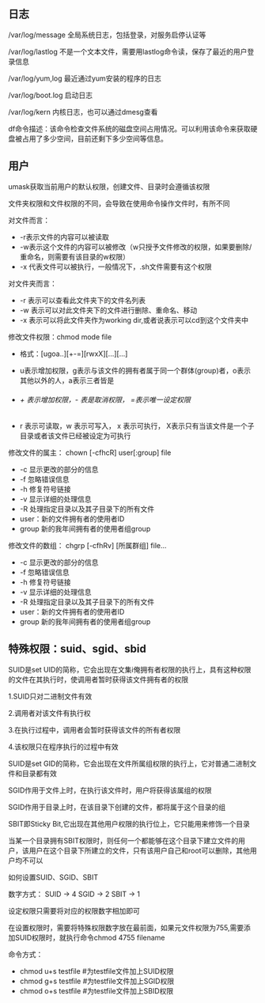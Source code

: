 ## 日志

/var/log/message	全局系统日志，包括登录，对服务启停认证等

/var/log/lastlog	不是一个文本文件，需要用lastlog命令读，保存了最近的用户登录信息

/var/log/yum,log	最近通过yum安装的程序的日志

/var/log/boot.log	启动日志

/var/log/kern	内核日志，也可以通过dmesg查看



df命令描述：该命令检查文件系统的磁盘空间占用情况。可以利用该命令来获取硬盘被占用了多少空间，目前还剩下多少空间等信息。



## 用户

umask获取当前用户的默认权限，创建文件、目录时会遵循该权限

文件夹权限和文件权限的不同，会导致在使用命令操作文件时，有所不同



对文件而言：

* -r表示文件的内容可以被读取
* -w表示这个文件的内容可以被修改（w只授予文件修改的权限，如果要删除/重命名，则需要有该目录的w权限）
* -x 代表文件可以被执行，一般情况下，.sh文件需要有这个权限

对文件夹而言：

- -r 表示可以查看此文件夹下的文件名列表
- -w 表示可以对此文件夹下的文件进行删除、重命名、移动
- -x 表示可以将此文件夹作为working dir,或者说表示可以cd到这个文件夹中

修改文件权限：chmod mode file 

- 格式：[ugoa..]\[+-=]\[rwxX]\[...]\[...]

- u表示增加权限，g表示与该文件的拥有者属于同一个群体(group)者，o表示其他以外的人，a表示三者皆是

- ###### + 表示增加权限，-  表是取消权限， =表示唯一设定权限

- r 表示可读取，w 表示可写入， x 表示可执行， X表示只有当该文件是一个子目录或者该文件已经被设定为可执行

修改文件的属主： chown [-cfhcR] user[:group] file

- -c 显示更改的部分的信息
- -f 忽略错误信息
- -h 修复符号链接
- -v 显示详细的处理信息
- -R 处理指定目录以及其子目录下的所有文件
-  user：新的文件拥有者的使用者ID
- group 新的我年间拥有者的使用者组group

 修改文件的数组： chgrp [-cfhRv] [所属群组] file...

- -c 显示更改的部分的信息
- -f 忽略错误信息
- -h 修复符号链接
- -v 显示详细的处理信息
- -R 处理指定目录以及其子目录下的所有文件
- user：新的文件拥有者的使用者ID
- group 新的我年间拥有者的使用者组group



## 特殊权限：suid、sgid、sbid

SUID是set UID的简称，它会出现在文集i俺拥有者权限的执行上，具有这种权限的文件在其执行时，使调用者暂时获得该文件拥有者的权限

1.SUID只对二进制文件有效

2.调用者对该文件有执行权

3.在执行过程中，调用者会暂时获得该文件的所有者权限

4.该权限只在程序执行的过程中有效



SUID是set GID的简称，它会出现在文件所属组权限的执行上，它对普通二进制文件和目录都有效

SGID作用于文件上时，在执行该文件时，用户将获得该属组的权限

SGID作用于目录上时，在该目录下创建的文件，都将属于这个目录的组



SBIT即Sticky Bit,它出现在其他用户权限的执行位上，它只能用来修饰一个目录

当某一个目录拥有SBIT权限时，则任何一个都能够在这个目录下建立文件的用户，该用户在这个目录下所建立的文件，只有该用户自己和root可以删除，其他用户均不可以



如何设置SUID、SGID、SBIT

数字方式：  SUID -> 4		SGID -> 2		SBIT -> 1

设定权限只需要将对应的权限数字相加即可

在设置权限时，需要将特殊权限数字放在最前面，如果元文件权限为755,需要添加SUID权限时，就执行命令chmod 4755 filename

命令方式：

- chmod u+s testfile  #为testfile文件加上SUID权限
- chmod g+s testfile  #为testfile文件加上SGID权限
- chmod o+s testfile  #为testfile文件加上SBID权限

